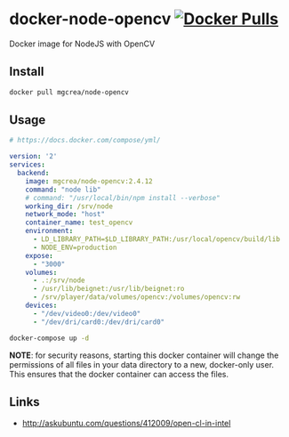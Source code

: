 # docker-node-opencv [![Docker Pulls](https://img.shields.io/docker/pulls/mgcrea/node-opencv.svg)](https://registry.hub.docker.com/u/mgcrea/node-opencv/)

Docker image for NodeJS with OpenCV

## Install

```sh
docker pull mgcrea/node-opencv
```

## Usage

```yaml
# https://docs.docker.com/compose/yml/

version: '2'
services:
  backend:
    image: mgcrea/node-opencv:2.4.12
    command: "node lib"
    # command: "/usr/local/bin/npm install --verbose"
    working_dir: /srv/node
    network_mode: "host"
    container_name: test_opencv
    environment:
      - LD_LIBRARY_PATH=$LD_LIBRARY_PATH:/usr/local/opencv/build/lib
      - NODE_ENV=production
    expose:
      - "3000"
    volumes:
      - .:/srv/node
      - /usr/lib/beignet:/usr/lib/beignet:ro
      - /srv/player/data/volumes/opencv:/volumes/opencv:rw
    devices:
      - "/dev/video0:/dev/video0"
      - "/dev/dri/card0:/dev/dri/card0"
```

```sh
docker-compose up -d
```

**NOTE**: for security reasons, starting this docker container will change the permissions of all files in your data directory to a new, docker-only user. This ensures that the docker container can access the files.

## Links

- http://askubuntu.com/questions/412009/open-cl-in-intel
